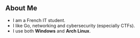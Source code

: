 ## About Me

- I am a French IT student.
- I like Go, networking and cybersecurity (especially CTFs).
- I use both **Windows** and **Arch Linux**.
